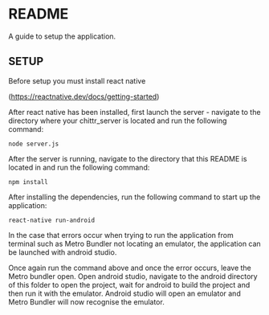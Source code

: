 # README

A guide to setup the application.

## SETUP

Before setup you must install react native 

(https://reactnative.dev/docs/getting-started)

After react native has been installed, first launch the server - navigate to the directory where your chittr_server is located and run the following command:

	node server.js

After the server is running, navigate to the directory that this README is located in and run the following command:

	npm install

After installing the dependencies, run the following command to start up the application:

	react-native run-android

In the case that errors occur when trying to run the application from terminal such as Metro Bundler not locating an emulator, the application can be launched with android studio. 

Once again run the command above and once the error occurs, leave the Metro bundler open. Open android studio, navigate to the android directory of this folder to open the project, wait for android to build the project and then run it with the emulator. Android studio will open an emulator and Metro Bundler will now recognise the emulator.

